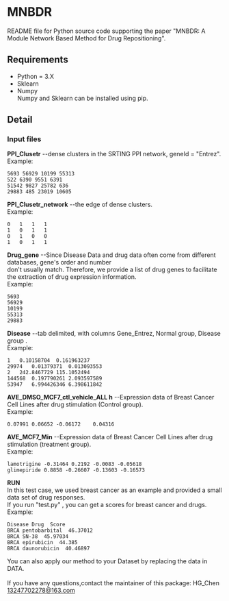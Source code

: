 # MNBDR
README file for Python source code supporting the paper "MNBDR: A Module Network Based Method for Drug Repositioning".
## Requirements
* Python = 3.X
* Sklearn 
* Numpy <br>
Numpy and Sklearn can be installed using pip.
## Detail
### Input files
__PPI_Clusetr__  --dense clusters in the SRTING PPI network, geneId = "Entrez". <br>
Example: 
```
5693 56929 10199 55313	 
522 6390 9551 6391 
51542 9827 25782 636 
29883 485 23019 10605
```
__PPI_Clusetr_network__  --the edge of dense clusters. <br>
Example: 
```
0	1	1	1
1	0	1	1
0	1	0	0
1	0	1	1
```
__Drug_gene__  --Since Disease Data and drug data often come from different databases, gene's order and number <br>
don't usually match. Therefore, we provide a list of drug genes to facilitate the extraction of drug expression information. <br>
Example: 
```
5693 
56929 
10199 
55313	 
29883 
```
__Disease__  --tab delimited, with columns Gene_Entrez, Normal group, Disease group . <br>
Example: 
```
1	0.10158704	0.161963237
29974	0.01379371	0.013093553
2	242.8467729	115.1052494
144568	0.197790261	2.093597589
53947	6.994426346	6.398611842
```
__AVE_DMSO_MCF7_ctl_vehicle_ALL h__  --Expression data of Breast Cancer Cell Lines after drug stimulation (Control group). <br>
Example: 
```
0.07991	0.06652	-0.06172	0.04316	
```
__AVE_MCF7_Min__  --Expression data of Breast Cancer Cell Lines after drug stimulation (treatment group). <br>
Example: 
```
lamotrigine -0.31464 0.2192 -0.0083 -0.05618
glimepiride 0.8858 -0.26607 -0.13603 -0.16573
```
__RUN__ <br> 
In this test case, we used breast cancer as an example and provided a small data set of drug responses. <br> 
If you run "test.py" , you can get a scores for breast cancer and drugs. <br> 
Example: 
```
Disease Drug  Score        
BRCA pentobarbital  46.37012        
BRCA SN-38  45.97034        
BRCA epirubicin  44.385        
BRCA daunorubicin  40.46897         
```
You can also apply our method to your Dataset by replacing the data in DATA. <br> 
<br> If you have any questions,contact the maintainer of this package: HG_Chen 13247702278@163.com
